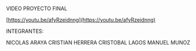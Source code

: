 VIDEO PROYECTO FINAL

[https://youtu.be/afyRzeidnng](https://youtu.be/afyRzeidnng)

INTEGRANTES:

NICOLAS ARAYA
CRISTIAN HERRERA
CRISTOBAL LAGOS
MANUEL MUNOZ
